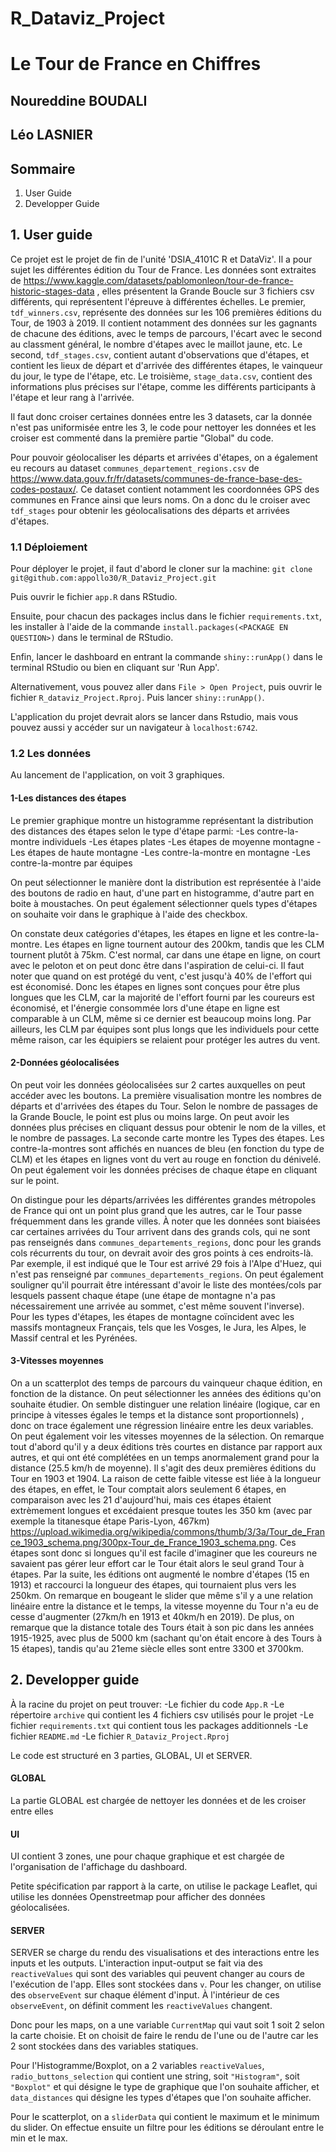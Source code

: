 # R_Dataviz_Project
# Le Tour de France en Chiffres

## Noureddine BOUDALI
## Léo LASNIER

## Sommaire
1. User Guide
2. Developper Guide

## 1. User guide

Ce projet est le projet de fin de l'unité 'DSIA_4101C R et DataViz'.
Il a pour sujet les différentes édition du Tour de France. Les données sont extraites de https://www.kaggle.com/datasets/pablomonleon/tour-de-france-historic-stages-data , elles présentent la Grande Boucle sur 3 fichiers csv différents, qui représentent l'épreuve à différentes échelles. 
Le premier, ```tdf_winners.csv```, représente des données sur les 106 premières éditions du Tour, de 1903 à 2019. Il contient notamment des données sur les gagnants de chacune des éditions, avec le temps de parcours, l'écart avec le second au classment général, le nombre d'étapes avec le maillot jaune, etc. 
Le second, ```tdf_stages.csv```, contient autant d'observations que d'étapes, et contient les lieux de départ et d'arrivée des différentes étapes, le vainqueur du jour, le type de l'étape, etc.
Le troisième, ```stage_data.csv```, contient des informations plus précises sur l'étape, comme les différents participants à l'étape et leur rang à l'arrivée.

Il faut donc croiser certaines données entre les 3 datasets, car la donnée n'est pas uniformisée entre les 3, le code pour nettoyer les données et les croiser est commenté dans la première partie "Global" du code.

Pour pouvoir géolocaliser les départs et arrivées d'étapes, on a également eu recours au dataset ```communes_departement_regions.csv``` de https://www.data.gouv.fr/fr/datasets/communes-de-france-base-des-codes-postaux/. Ce dataset contient notamment les coordonnées GPS des communes en France ainsi que leurs noms. On a donc du le croiser avec ```tdf_stages``` pour obtenir les géolocalisations des départs et arrivées d'étapes.

### 1.1 Déploiement

Pour déployer le projet, il faut d'abord le cloner sur la machine:
```git clone git@github.com:appollo30/R_Dataviz_Project.git```

Puis ouvrir le fichier ```app.R``` dans RStudio.

Ensuite, pour chacun des packages inclus dans le fichier ```requirements.txt```, les installer à l'aide de la commande ```install.packages(<PACKAGE EN QUESTION>)``` dans le terminal de RStudio.

Enfin, lancer le dashboard en entrant la commande ```shiny::runApp()``` dans le terminal RStudio ou bien en cliquant sur 'Run App'.

Alternativement, vous pouvez aller dans ```File > Open Project```, puis ouvrir le fichier ```R_dataviz_Project.Rproj```. Puis lancer ```shiny::runApp()```.

L'application du projet devrait alors se lancer dans Rstudio, mais vous pouvez aussi y accéder sur un navigateur à ```localhost:6742```.

### 1.2 Les données

Au lancement de l'application, on voit 3 graphiques.

#### 1-Les distances des étapes
Le premier graphique montre un histogramme représentant la distribution des distances des étapes selon le type d'étape parmi:
-Les contre-la-montre individuels
-Les étapes plates
-Les étapes de moyenne montagne
-Les étapes de haute montagne
-Les contre-la-montre en montagne
-Les contre-la-montre par équipes

On peut sélectionner le manière dont la distribution est représentée à l'aide des boutons de radio en haut, d'une part en histogramme, d'autre part en boite à moustaches. 
On peut également sélectionner quels types d'étapes on souhaite voir dans le graphique à l'aide des checkbox. 

On constate deux catégories d'étapes, les étapes en ligne et les contre-la-montre. Les étapes en ligne tournent autour des 200km, tandis que les CLM tournent plutôt à 75km. C'est normal, car dans une étape en ligne, on court avec le peloton et on peut donc être dans l'aspiration de celui-ci. Il faut noter que quand on est protégé du vent, c'est jusqu'à 40% de l'effort qui est économisé. Donc les étapes en lignes sont conçues pour être plus longues que les CLM, car la majorité de l'effort fourni par les coureurs est économisé, et l'énergie consommée lors d'une étape en ligne est comparable à un CLM, même si ce dernier est beaucoup moins long.
Par ailleurs, les CLM par équipes sont plus longs que les individuels pour cette même raison, car les équipiers se relaient pour protéger les autres du vent.

#### 2-Données géolocalisées
On peut voir les données géolocalisées sur 2 cartes auxquelles on peut accéder avec les boutons. 
La première visualisation montre les nombres de départs et d'arrivées des étapes du Tour. Selon le nombre de passages de la Grande Boucle, le point est plus ou moins large. On peut avoir les données plus précises en cliquant dessus pour obtenir le nom de la villes, et le nombre de passages.
La seconde carte montre les Types des étapes. Les contre-la-montres sont affichés en nuances de bleu (en fonction du type de CLM) et les étapes en lignes vont du vert au rouge en fonction du dénivelé. On peut également voir les données précises de chaque étape en cliquant sur le point.

On distingue pour les départs/arrivées les différentes grandes métropoles de France qui ont un point plus grand que les autres, car le Tour passe fréquemment dans les grande villes. À noter que les données sont biaisées car certaines arrivées du Tour arrivent dans des grands cols, qui ne sont pas renseignés dans ```communes_departements_regions```, donc pour les grands cols récurrents du tour, on devrait avoir des gros points à ces endroits-là. Par exemple, il est indiqué que le Tour est arrivé 29 fois à l'Alpe d'Huez, qui n'est pas renseigné par ```communes_departements_regions```. 
On peut également souligner qu'il pourrait être intéressant d'avoir le liste des montées/cols par lesquels passent chaque étape (une étape de montagne n'a pas nécessairement une arrivée au sommet, c'est même souvent l'inverse).
Pour les types d'étapes, les étapes de montagne coïncident avec les massifs montagneux Français, tels que les Vosges, le Jura, les Alpes, le Massif central et les Pyrénées.

#### 3-Vitesses moyennes
On a un scatterplot des temps de parcours du vainqueur chaque édition, en fonction de la distance. On peut sélectionner les années des éditions qu'on souhaite étudier. On semble distinguer une relation linéaire (logique, car en principe à vitesses égales le temps et la distance sont proportionnels) , donc on trace également une régression linéaire entre les deux variables. On peut également voir les vitesses moyennes de la sélection. 
On remarque tout d'abord qu'il y a deux éditions très courtes en distance par rapport aux autres, et qui ont été complétées en un temps anormalement grand pour la distance (25.5 km/h de moyenne). Il s'agit des deux premières éditions du Tour en 1903 et 1904. La raison de cette faible vitesse est liée à la longueur des étapes, en effet, le Tour comptait alors seulement 6 étapes, en comparaison avec les 21 d'aujourd'hui, mais ces étapes étaient extrèmement longues et excédaient presque toutes les 350 km (avec par exemple la titanesque étape Paris-Lyon, 467km) https://upload.wikimedia.org/wikipedia/commons/thumb/3/3a/Tour_de_France_1903_schema.png/300px-Tour_de_France_1903_schema.png. Ces étapes sont donc si longues qu'il est facile d'imaginer que les coureurs ne savaient pas gérer leur effort car le Tour était alors le seul grand Tour à étapes. Par la suite, les éditions ont augmenté le nombre d'étapes (15 en 1913) et raccourci la longueur des étapes, qui tournaient plus vers les 250km. 
On remarque en bougeant le slider que même s'il y a une relation linéaire entre la distance et le temps, la vitesse moyenne du Tour n'a eu de cesse d'augmenter (27km/h en 1913 et 40km/h en 2019). De plus, on remarque que la distance totale des Tours était à son pic dans les années 1915-1925, avec plus de 5000 km (sachant qu'on était encore à des Tours à 15 étapes), tandis qu'au 21eme siècle elles sont entre 3300 et 3700km.

## 2. Developper guide

À la racine du projet on peut trouver:
-Le fichier du code ```App.R```
-Le répertoire ```archive``` qui contient les 4 fichiers csv utilisés pour le projet
-Le fichier ```requirements.txt``` qui contient tous les packages additionnels
-Le fichier ```README.md```
-Le fichier ```R_Dataviz_Project.Rproj```

Le code est structuré en 3 parties, GLOBAL, UI et SERVER. 

#### GLOBAL
La partie GLOBAL est chargée de nettoyer les données et de les croiser entre elles

#### UI 
UI contient 3 zones, une pour chaque graphique et est chargée de l'organisation de l'affichage du dashboard.

Petite spécification par rapport à la carte, on utilise le package Leaflet, qui utilise les données Openstreetmap pour afficher des données géolocalisées.

#### SERVER
SERVER se charge du rendu des visualisations et des interactions entre les inputs et les outputs. 
L'interaction input-output se fait via des ```reactiveValues``` qui sont des variables qui peuvent changer au cours de l'exécution de l'app. Elles sont stockées dans ```v```. Pour les changer, on utilise des ```observeEvent``` sur chaque élément d'input. 
À l'intérieur de ces ```observeEvent```, on définit comment les ```reactiveValues``` changent.

Donc pour les maps, on a une variable ```CurrentMap``` qui vaut soit 1 soit 2 selon la carte choisie.
Et on choisit de faire le rendu de l'une ou de l'autre car les 2 sont stockées dans des variables statiques.

Pour l'Histogramme/Boxplot, on a 2 variables ```reactiveValues```, ```radio_buttons_selection``` qui contient une string, soit ```"Histogram"```, soit ```"Boxplot"``` et qui désigne le type de graphique que l'on souhaite afficher, et ```data_distances``` qui désigne les types d'étapes que l'on souhaite afficher.

Pour le scatterplot, on a ```sliderData``` qui contient le maximum et le minimum du slider. On effectue ensuite un filtre pour les éditions se déroulant entre le min et le max.
